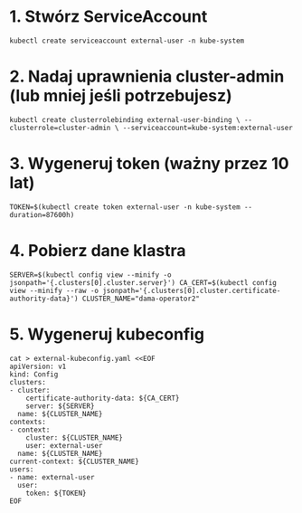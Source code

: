 # 1. Stwórz ServiceAccount
`kubectl create serviceaccount external-user -n kube-system`

# 2. Nadaj uprawnienia cluster-admin (lub mniej jeśli potrzebujesz)
``
kubectl create clusterrolebinding external-user-binding \
  --clusterrole=cluster-admin \
  --serviceaccount=kube-system:external-user
``

# 3. Wygeneruj token (ważny przez 10 lat)
`TOKEN=$(kubectl create token external-user -n kube-system --duration=87600h)`

# 4. Pobierz dane klastra
``
SERVER=$(kubectl config view --minify -o jsonpath='{.clusters[0].cluster.server}')
CA_CERT=$(kubectl config view --minify --raw -o jsonpath='{.clusters[0].cluster.certificate-authority-data}')
CLUSTER_NAME="dama-operator2"
``

# 5. Wygeneruj kubeconfig
```
cat > external-kubeconfig.yaml <<EOF
apiVersion: v1
kind: Config
clusters:
- cluster:
    certificate-authority-data: ${CA_CERT}
    server: ${SERVER}
  name: ${CLUSTER_NAME}
contexts:
- context:
    cluster: ${CLUSTER_NAME}
    user: external-user
  name: ${CLUSTER_NAME}
current-context: ${CLUSTER_NAME}
users:
- name: external-user
  user:
    token: ${TOKEN}
EOF
```
